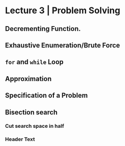 # Lecture 3 | Problem Solving

## Decrementing Function.
## Exhaustive Enumeration/Brute Force
## `for`  and `while` Loop
## Approximation 
## Specification of a Problem
## Bisection search
### Cut search space in half
### Header Text 

